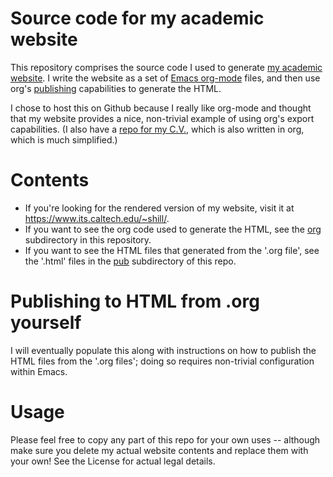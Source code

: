 # Source code for my academic website
This repository comprises the source code I used to generate [my academic website](https://www.its.caltech.edu/~shill/).  I write the website as a set of [Emacs org-mode](http://orgmode.org/) files, and then use org's [publishing](http://orgmode.org/manual/Publishing.html) capabilities to generate the HTML.

I chose to host this on Github because I really like org-mode and thought that my website provides a nice, non-trivial example of using org's export capabilities.  (I also have a [repo for my C.V.](https://github.com/spencerahill/my-cv), which is also written in org, which is much simplified.)

# Contents
* If you're looking for the rendered version of my website, visit it at https://www.its.caltech.edu/~shill/.
* If you want to see the org code used to generate the HTML, see the [org](https://github.com/spencerahill/my-website/tree/master/org) subdirectory in this repository.
* If you want to see the HTML files that generated from the '.org file', see the '.html' files in the [pub](https://github.com/spencerahill/my-website/tree/master/pub) subdirectory of this repo.

# Publishing to HTML from .org yourself
I will eventually populate this along with instructions on how to publish the HTML files from the '.org files'; doing so requires non-trivial configuration within Emacs.

# Usage
Please feel free to copy any part of this repo for your own uses -- although make sure you delete my actual website contents and replace them with your own!  See the License for actual legal details.
